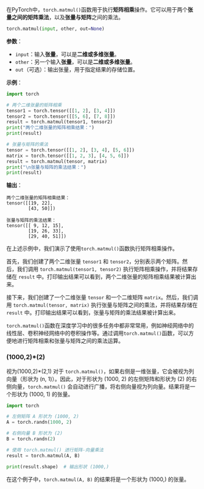 在PyTorch中，`torch.matmul()`函数用于执行**矩阵相乘**操作。它可以用于两个**张量之间的矩阵乘法**，以及**张量与矩阵**之间的乘法。
```python
torch.matmul(input, other, out=None)
```
**参数**：
- `input`：输入**张量**，可以是**二维或多维张量**。
- `other`：另一个输入**张量**，可以是**二维或多维张量**。
- `out`（可选）：输出张量，用于指定结果的存储位置。

**示例**：
```python
import torch

# 两个二维张量的矩阵相乘
tensor1 = torch.tensor([[1, 2], [3, 4]])
tensor2 = torch.tensor([[5, 6], [7, 8]])
result = torch.matmul(tensor1, tensor2)
print("两个二维张量的矩阵相乘结果：")
print(result)

# 张量与矩阵的乘法
tensor = torch.tensor([[1, 2], [3, 4], [5, 6]])
matrix = torch.tensor([[1, 2, 3], [4, 5, 6]])
result = torch.matmul(tensor, matrix)
print("\n张量与矩阵的乘法结果：")
print(result)
```

**输出**：
```
两个二维张量的矩阵相乘结果：
tensor([[19, 22],
        [43, 50]])

张量与矩阵的乘法结果：
tensor([[ 9, 12, 15],
        [19, 26, 33],
        [29, 40, 51]])
```

在上述示例中，我们演示了使用`torch.matmul()`函数执行矩阵相乘操作。

首先，我们创建了两个二维张量 `tensor1` 和 `tensor2`，分别表示两个矩阵。然后，我们调用 `torch.matmul(tensor1, tensor2)` 执行矩阵相乘操作，并将结果存储在 `result` 中。打印输出结果可以看到，两个二维张量的矩阵相乘结果被计算出来。

接下来，我们创建了一个二维张量 `tensor` 和一个二维矩阵 `matrix`。然后，我们调用 `torch.matmul(tensor, matrix)` 执行张量与矩阵之间的乘法，并将结果存储在 `result` 中。打印输出结果可以看到，张量与矩阵的乘法结果被计算出来。

`torch.matmul()`函数在深度学习中的很多任务中都非常常用，例如神经网络中的线性层、卷积神经网络中的卷积操作等。通过调用`torch.matmul()`函数，可以方便地进行矩阵相乘和张量与矩阵之间的乘法运算。



### (1000,2)\*(2)
视为(1000,2)\*(2,1)
对于 `torch.matmul()`，如果右侧是一维张量，它会被视为列向量（形状为 (n, 1)）。因此，对于形状为 (1000, 2) 的左侧矩阵和形状为 (2) 的右侧向量，`torch.matmul()` 会自动进行广播，将右侧向量视为列向量。结果将是一个形状为 (1000, 1) 的张量。

```python
import torch

# 左侧矩阵 A 形状为 (1000, 2)
A = torch.randn(1000, 2)

# 右侧向量 B 形状为 (2)
B = torch.randn(2)

# 使用 torch.matmul() 进行矩阵-向量乘法
result = torch.matmul(A, B)

print(result.shape)  # 输出形状 (1000,)
```

在这个例子中，`torch.matmul(A, B)` 的结果将是一个形状为 (1000,) 的张量。